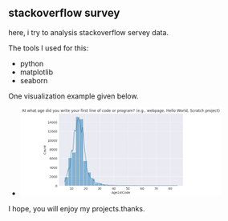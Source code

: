 ## stackoverflow survey

here, i try to analysis stackoverflow servey data.

The tools I used for this:
- python
- matplotlib
- seaborn

One visualization example given below.
- <img src="img/img-1.jpg" width="400">

I hope, you will enjoy my projects.thanks.
